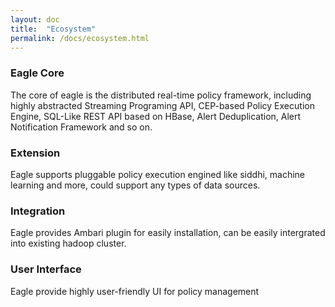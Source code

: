 ```yaml
---
layout: doc
title:  "Ecosystem" 
permalink: /docs/ecosystem.html
---
```


### Eagle Core

The core of eagle is the distributed real-time policy framework, including highly abstracted Streaming Programing API, CEP-based Policy Execution Engine, SQL-Like REST API based on HBase, Alert Deduplication, Alert Notification Framework and so on.

### Extension

Eagle supports pluggable policy execution engined like siddhi, machine learning and more, could support any types of data sources.

### Integration
Eagle provides Ambari plugin for easily installation, can be easily intergrated into existing hadoop cluster.

### User Interface
Eagle provide highly user-friendly UI for policy management